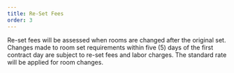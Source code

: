 ```yaml
---
title: Re-Set Fees
order: 3
---
```


Re-set fees will be assessed when rooms are changed after the original set. Changes made to room set requirements within five (5) days of the first contract day are subject to re-set fees and labor charges. The standard rate will be applied for room changes.
